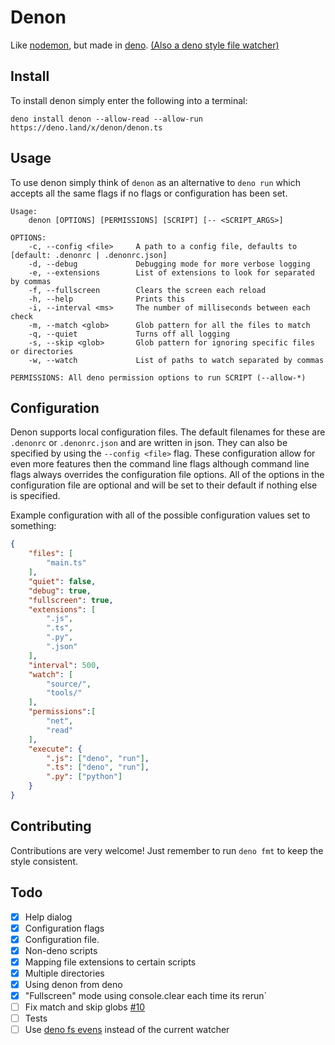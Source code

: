 # Denon

Like [nodemon](https://nodemon.io/), but made in [deno](https://deno.land/).
[(Also a deno style file watcher)](https://github.com/eliassjogreen/denon/blob/master/watcher.ts)

## Install

To install denon simply enter the following into a terminal:

`deno install denon --allow-read --allow-run https://deno.land/x/denon/denon.ts` 

## Usage

To use denon simply think of `denon` as an alternative to `deno run` which accepts all the same flags if no
flags or configuration has been set.

``` 
Usage:
    denon [OPTIONS] [PERMISSIONS] [SCRIPT] [-- <SCRIPT_ARGS>]

OPTIONS:
    -c, --config <file>     A path to a config file, defaults to [default: .denonrc | .denonrc.json]
    -d, --debug             Debugging mode for more verbose logging
    -e, --extensions        List of extensions to look for separated by commas
    -f, --fullscreen        Clears the screen each reload
    -h, --help              Prints this
    -i, --interval <ms>     The number of milliseconds between each check
    -m, --match <glob>      Glob pattern for all the files to match
    -q, --quiet             Turns off all logging
    -s, --skip <glob>       Glob pattern for ignoring specific files or directories
    -w, --watch             List of paths to watch separated by commas

PERMISSIONS: All deno permission options to run SCRIPT (--allow-*)
```

## Configuration

Denon supports local configuration files. The default filenames for these are `.denonrc` or `.denonrc.json` and
are written in json. They can also be specified by using the `--config <file>` flag. These configuration allow for
even more features then the command line flags although command line flags always overrides the configuration file
options. All of the options in the configuration file are optional and will be set to their default if nothing else
is specified.

Example configuration with all of the possible configuration values set to something:

``` json
{
    "files": [
        "main.ts"
    ],
    "quiet": false,
    "debug": true,
    "fullscreen": true,
    "extensions": [
        ".js",
        ".ts",
        ".py",
        ".json"
    ],
    "interval": 500,
    "watch": [
        "source/",
        "tools/"
    ],
    "permissions":[
        "net",
        "read"
    ],
    "execute": {
        ".js": ["deno", "run"],
        ".ts": ["deno", "run"],
        ".py": ["python"]
    }
}
```

## Contributing
Contributions are very welcome! Just remember to run `deno fmt` to keep the style consistent.

## Todo

-   [x] Help dialog
-   [x] Configuration flags
-   [x] Configuration file.
-   [x] Non-deno scripts
-   [x] Mapping file extensions to certain scripts
-   [x] Multiple directories
-   [x] Using denon from deno
-   [x] "Fullscreen" mode using console.clear each time its rerun´
-   [ ] Fix match and skip globs [#10](https://github.com/eliassjogreen/denon/issues/10)
-   [ ] Tests
-   [ ] Use [deno fs evens](https://deno.land/std/manual.md) instead of the current watcher
